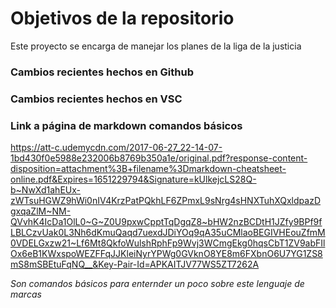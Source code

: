 # Objetivos de la repositorio

Este proyecto se encarga de manejar los planes de la liga de la justicia


### Cambios recientes hechos en Github
### Cambios recientes hechos en VSC


### Link a página de markdown comandos básicos
https://att-c.udemycdn.com/2017-06-27_22-14-07-1bd430f0e5988e232006b8769b350a1e/original.pdf?response-content-disposition=attachment%3B+filename%3Dmarkdown-cheatsheet-online.pdf&Expires=1651229794&Signature=kUlkejcLS28Q-b~NwXd1ahEUx-zWTsuHGWZ9hWi0nIV4KrzPatPQkhLF6ZPmxL9sNrg4sHNXTuhXQxldpazDgxqaZlM~NM-QVvhK4IcDa1OlL0~G~Z0U9pxwCpptTqDgqZ8~bHW2nzBCDtH1JZfy9BPf9fLBLCzvUak0L3Nh6dKmuQaqd7uexdJDiYOq9qA35uCMlaoBEGIVHEouZfmM0VDELGxzw21~Lf6Mt8QkfoWulshRphFp9Wvj3WCmgEkg0hqsCbT1ZV9abFIlOx6eB1KWxspoWEZFFqJJKleiNyrYPWg0GVknO8YE8m6FXbnO6U7YG1ZS8mS8mSBEtuFqNQ__&Key-Pair-Id=APKAITJV77WS5ZT7262A

_Son comandos básicos para enternder un poco sobre este lenguaje de marcas_
